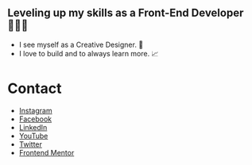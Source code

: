 ## Leveling up my skills as a Front-End Developer 🧙🏾‍♂️

- I see myself as a Creative Designer. :art:
- I love to build and to always learn more. :chart_with_upwards_trend:

# Contact

- [Instagram](https://www.instagram.com/baackiii/?hl=en)
- [Facebook](https://www.facebook.com/emil.backi/)
- [LinkedIn](https://www.linkedin.com/in/emil-backlund-55b10021a/)
- [YouTube](https://www.youtube.com/channel/UCfSWmwFmYyeOTbOGNHjGRkQ)
- [Twitter](https://twitter.com/backiz)
- [Frontend Mentor](https://www.frontendmentor.io/profile/EmilBacklund)

